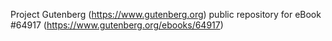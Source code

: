 Project Gutenberg (https://www.gutenberg.org) public repository for
eBook #64917 (https://www.gutenberg.org/ebooks/64917)
